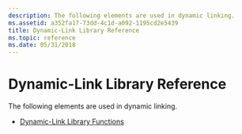 ```yaml
---
description: The following elements are used in dynamic linking.
ms.assetid: a352fa17-73dd-4c1d-a092-1195cd2e5439
title: Dynamic-Link Library Reference
ms.topic: reference
ms.date: 05/31/2018
---
```


# Dynamic-Link Library Reference

The following elements are used in dynamic linking.

-   [Dynamic-Link Library Functions](dynamic-link-library-functions.md)

 

 



